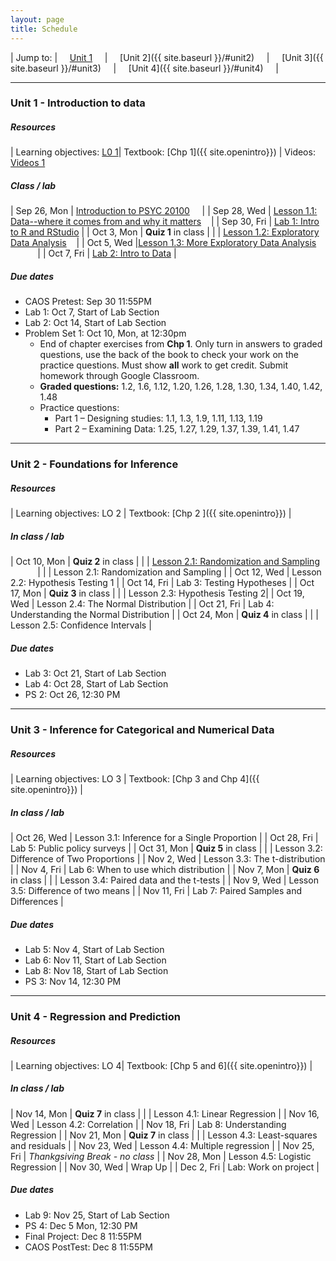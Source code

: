 ```yaml
---
layout: page
title: Schedule
---
```


| Jump to: | &nbsp;&nbsp;&nbsp; [Unit 1]({{site.baseurl}}/info//#unit1) &nbsp;&nbsp;&nbsp; | &nbsp;&nbsp;&nbsp; [Unit 2]({{ site.baseurl }}/#unit2) &nbsp;&nbsp;&nbsp; | &nbsp;&nbsp;&nbsp; [Unit 3]({{ site.baseurl }}/#unit3) &nbsp;&nbsp;&nbsp; | &nbsp;&nbsp;&nbsp; [Unit 4]({{ site.baseurl }}/#unit4) &nbsp;&nbsp;&nbsp; |

* * *

### <a name="unit1"></a> Unit 1 - Introduction to data 

##### Resources

| Learning objectives: [L0 1]({{site.baseurl}}/los/#unit1)| Textbook: [Chp 1]({{ site.openintro}}) | Videos: [Videos 1](https://www.youtube.com/watch?list=PLkIselvEzpM6pZ76FD3NoCvvgkj_p-dE8&v=nEHFF1ADpWE)

##### Class / lab

| Sep 26, Mon  | [Introduction to PSYC 20100](post/slides/intro.pdf) &nbsp;&nbsp;&nbsp;[<i class="fa fa-print"></i>](post/slides/introH.pdf)   |
| Sep 28, Wed  | [Lesson 1.1: Data--where it comes from and why it matters](post/slides/data.pdf) &nbsp;&nbsp;&nbsp;[<i class="fa fa-print"></i>](post/slides/dataH.pdf)|
| Sep 30, Fri  | [Lab 1: Intro to R and RStudio](post/labs/intro_to_r.html) |
| Oct 3, Mon   |  **Quiz 1** in class |
|              | [Lesson 1.2: Exploratory Data Analysis](post/slides/eda.pdf) &nbsp;&nbsp;&nbsp;[<i class="fa fa-print"></i>](post/slides/edaH.pdf)|
| Oct 5, Wed   |[Lesson 1.3: More Exploratory Data Analysis](post/slides/more_eda.pdf) &nbsp;&nbsp;&nbsp;[<i class="fa fa-print"></i>](post/slides/more_edaH.pdf) &nbsp;&nbsp;&nbsp;[<i class="fa fa-file-code-o"></i>](post/rmd/class_demo.Rmd) &nbsp;&nbsp;&nbsp;[<i class="fa fa-file-pdf-o"></i>](post/slides/class_demo.pdf)|
| Oct 7, Fri   | [Lab 2: Intro to Data](post/labs/intro_to_data.html) |

##### Due dates

* CAOS Pretest: Sep 30 11:55PM 
* Lab 1: Oct 7, Start of Lab Section 
* Lab 2: Oct 14, Start of Lab Section 
* Problem Set 1: Oct 10, Mon, at 12:30pm
  * End of chapter exercises from **Chp 1**. Only turn in answers to graded questions,
  use the back of the book to check your work on the practice questions. Must show 
  **all** work to get credit. Submit homework through Google Classroom.
  * **Graded questions:** 1.2, 1.6, 1.12, 1.20, 1.26, 1.28, 1.30, 1.34, 1.40, 1.42, 1.48
  * Practice questions: 
      + Part 1 – Designing studies: 1.1, 1.3, 1.9, 1.11, 1.13, 1.19
      + Part 2 – Examining Data: 1.25, 1.27, 1.29, 1.37, 1.39, 1.41, 1.47
      
* * *

### <a name="unit2"></a> Unit 2 - Foundations for Inference

##### Resources

| Learning objectives: LO 2 | Textbook: [Chp 2 ]({{ site.openintro}}) |

##### In class / lab

| Oct 10, Mon  |  **Quiz 2** in class |
|              | [Lesson 2.1: Randomization and Sampling](post/slides/random.pdf) &nbsp;&nbsp;&nbsp;[<i class="fa fa-print"></i>](post/slides/randomH.pdf) &nbsp;&nbsp;&nbsp;[<i class="fa fa-file-code-o"></i>](post/rmd/gender.Rmd) &nbsp;&nbsp;&nbsp;[<i class="fa fa-file-pdf-o"></i>](post/slides/gender.pdf)|
|              | Lesson 2.1: Randomization and Sampling |
| Oct 12, Wed  | Lesson 2.2: Hypothesis Testing 1 |
| Oct 14, Fri  | Lab 3: Testing Hypotheses |
| Oct 17, Mon  | **Quiz 3** in class |
|              | Lesson 2.3: Hypothesis Testing 2|
| Oct 19, Wed  | Lesson 2.4: The Normal Distribution |
| Oct 21, Fri  | Lab 4: Understanding the Normal Distribution |
| Oct 24, Mon  | **Quiz 4** in class |
|              | Lesson 2.5: Confidence Intervals |

##### Due dates

* Lab 3: Oct 21, Start of Lab Section
* Lab 4: Oct 28, Start of Lab Section
* PS 2: Oct 26, 12:30 PM
 
* * *

### <a name="unit3"></a> Unit 3 - Inference for Categorical and Numerical Data

##### Resources

| Learning objectives: LO 3 | Textbook: [Chp 3 and Chp 4]({{ site.openintro}}) |

##### In class / lab

| Oct 26, Wed | Lesson 3.1: Inference for a Single Proportion |
| Oct 28, Fri | Lab 5: Public policy surveys |
| Oct 31, Mon | **Quiz 5** in class |
|             | Lesson 3.2: Difference of Two Proportions |
| Nov 2, Wed  | Lesson 3.3: The t-distribution |
| Nov 4, Fri  | Lab 6: When to use which distribution |
| Nov 7, Mon  | **Quiz 6** in class |
|             | Lesson 3.4: Paired data and the t-tests |
| Nov 9, Wed  | Lesson 3.5: Difference of two means |
| Nov 11, Fri | Lab 7: Paired Samples and Differences |

##### Due dates

* Lab 5: Nov 4, Start of Lab Section
* Lab 6: Nov 11, Start of Lab Section
* Lab 8: Nov 18, Start of Lab Section
* PS 3: Nov 14, 12:30 PM


* * *

### <a name="unit4"></a> Unit 4 - Regression and Prediction

##### Resources

| Learning objectives: LO 4| Textbook: [Chp 5 and 6]({{ site.openintro}}) |

##### In class / lab

| Nov 14, Mon | **Quiz 7** in class | 
|             | Lesson 4.1: Linear Regression |
| Nov 16, Wed | Lesson 4.2: Correlation |
| Nov 18, Fri | Lab 8: Understanding Regression |
| Nov 21, Mon | **Quiz 7** in class | 
|             | Lesson 4.3: Least-squares and residuals |
| Nov 23, Wed | Lesson 4.4: Multiple regression |
| Nov 25, Fri  | *Thankgsiving Break - no class*  |
| Nov 28, Mon | Lesson 4.5: Logistic Regression |
| Nov 30, Wed  | Wrap Up |
| Dec 2, Fri  | Lab: Work on project |

##### Due dates
* Lab 9: Nov 25, Start of Lab Section
* PS 4: Dec 5 Mon, 12:30 PM
* Final Project: Dec 8 11:55PM 
* CAOS PostTest: Dec 8 11:55PM 

